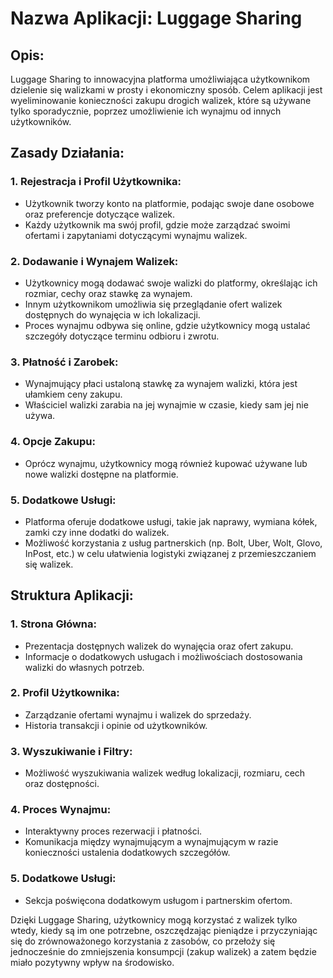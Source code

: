 # Nazwa Aplikacji: Luggage Sharing

## Opis:

Luggage Sharing to innowacyjna platforma umożliwiająca użytkownikom dzielenie się walizkami w prosty i ekonomiczny sposób. Celem aplikacji jest wyeliminowanie konieczności zakupu drogich walizek, które są używane tylko sporadycznie, poprzez umożliwienie ich wynajmu od innych użytkowników.

## Zasady Działania:

### 1. Rejestracja i Profil Użytkownika:
- Użytkownik tworzy konto na platformie, podając swoje dane osobowe oraz preferencje dotyczące walizek.
- Każdy użytkownik ma swój profil, gdzie może zarządzać swoimi ofertami i zapytaniami dotyczącymi wynajmu walizek.

### 2. Dodawanie i Wynajem Walizek:
- Użytkownicy mogą dodawać swoje walizki do platformy, określając ich rozmiar, cechy oraz stawkę za wynajem.
- Innym użytkownikom umożliwia się przeglądanie ofert walizek dostępnych do wynajęcia w ich lokalizacji.
- Proces wynajmu odbywa się online, gdzie użytkownicy mogą ustalać szczegóły dotyczące terminu odbioru i zwrotu.

### 3. Płatność i Zarobek:
- Wynajmujący płaci ustaloną stawkę za wynajem walizki, która jest ułamkiem ceny zakupu.
- Właściciel walizki zarabia na jej wynajmie w czasie, kiedy sam jej nie używa.

### 4. Opcje Zakupu:
- Oprócz wynajmu, użytkownicy mogą również kupować używane lub nowe walizki dostępne na platformie.

### 5. Dodatkowe Usługi:
- Platforma oferuje dodatkowe usługi, takie jak naprawy, wymiana kółek, zamki czy inne dodatki do walizek.
- Możliwość korzystania z usług partnerskich (np. Bolt, Uber, Wolt, Glovo, InPost, etc.) w celu ułatwienia logistyki związanej z przemieszczaniem się walizek.

## Struktura Aplikacji:

### 1. Strona Główna:
- Prezentacja dostępnych walizek do wynajęcia oraz ofert zakupu.
- Informacje o dodatkowych usługach i możliwościach dostosowania walizki do własnych potrzeb.

### 2. Profil Użytkownika:
- Zarządzanie ofertami wynajmu i walizek do sprzedaży.
- Historia transakcji i opinie od użytkowników.

### 3. Wyszukiwanie i Filtry:
- Możliwość wyszukiwania walizek według lokalizacji, rozmiaru, cech oraz dostępności.

### 4. Proces Wynajmu:
- Interaktywny proces rezerwacji i płatności.
- Komunikacja między wynajmującym a wynajmującym w razie konieczności ustalenia dodatkowych szczegółów.

### 5. Dodatkowe Usługi:
- Sekcja poświęcona dodatkowym usługom i partnerskim ofertom.

Dzięki Luggage Sharing, użytkownicy mogą korzystać z walizek tylko wtedy, kiedy są im one potrzebne, oszczędzając pieniądze i przyczyniając się do zrównoważonego korzystania z zasobów, co przełoży się jednocześnie do zmniejszenia konsumpcji (zakup walizek) a zatem będzie miało pozytywny wpływ na środowisko.
